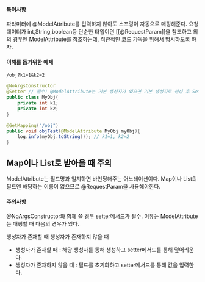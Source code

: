 
#### 특이사항
파라미터에 @ModelAttribute를 입력하지 않아도 스프링이 자동으로 매핑해준다.
요청 데이터가 int,String,boolean등 단순한 타입이면 [[@RequestParam]]을 참조하고 외의 경우엔 ModelAttribute를 참조하는데, 직관적인 코드 가독을 위해서 명시하도록 하자.
#### 이해를 돕기위한 예제
`/obj?k1=1&k2=2`

```java
@NoArgsConstructor
@Setter // 필수! @ModelAttribute는 기본 생성자가 있으면 기본 생성자로 생성 후 Setter메서드를 이용해 바인딩한다.
public class MyObj{
	private int k1;
	private int k2;
}

@GetMapping("/obj")
public void objTest(@ModelAttribute MyObj myObj){
	log.info(myObj.toString()); // k1=1, k2=2
}
```

## Map이나 List로 받아올 때 주의
ModelAttribute는 필드명과 일치하면 바인딩해주는 어노테이션이다.
Map이나 List의 필드엔 해당하는 이름이 없으므로 @RequestParam을 사용해야한다.



#### 주의사항
@NoArgsConstructor와 함께 쓸 경우 setter메서드가 필수. 이유는
ModelAttribute는 매핑할 때 다음의 경우가 있다.

생성자가 존재할 때
생성자가 존재하지 않을 때

* 생성자가 존재할 때 : 해당 생성자를 통해 생성하고 setter메서드를 통해 덮어씌운다.
* 생성자가 존재하지 않을 때 : 필드를 초기화하고 setter메서드를 통해 값을 입력한다.